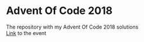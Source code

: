 # Advent Of Code 2018
The repository with my Advent Of Code 2018 solutions <br>
[Link](https://adventofcode.com/) to the event